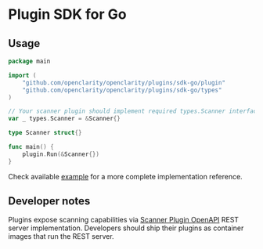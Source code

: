 # Plugin SDK for Go

## Usage

```go
package main

import (
	"github.com/openclarity/openclarity/plugins/sdk-go/plugin"
	"github.com/openclarity/openclarity/plugins/sdk-go/types"
)

// Your scanner plugin should implement required types.Scanner interface
var _ types.Scanner = &Scanner{}

type Scanner struct{}

func main() {
    plugin.Run(&Scanner{})
}
```

Check available [example](example) for a more complete implementation reference. 

## Developer notes

Plugins expose scanning capabilities via [Scanner Plugin OpenAPI](../openapi.yaml) REST server implementation.
Developers should ship their plugins as container images that run the REST server.
